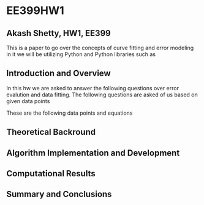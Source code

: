 # EE399HW1

## Akash Shetty, HW1, EE399

This is a paper to go over the concepts of curve fitting and error modeling
in it we will be utilizing Python and Python libraries such as 

## Introduction and Overview
In this hw we are asked to answer the following questions over error evalution
and data fitting. The following questions are asked of us based on given data points

These are the following data points and equations

## Theoretical Backround

## Algorithm Implementation and Development

## Computational Results

## Summary and Conclusions

